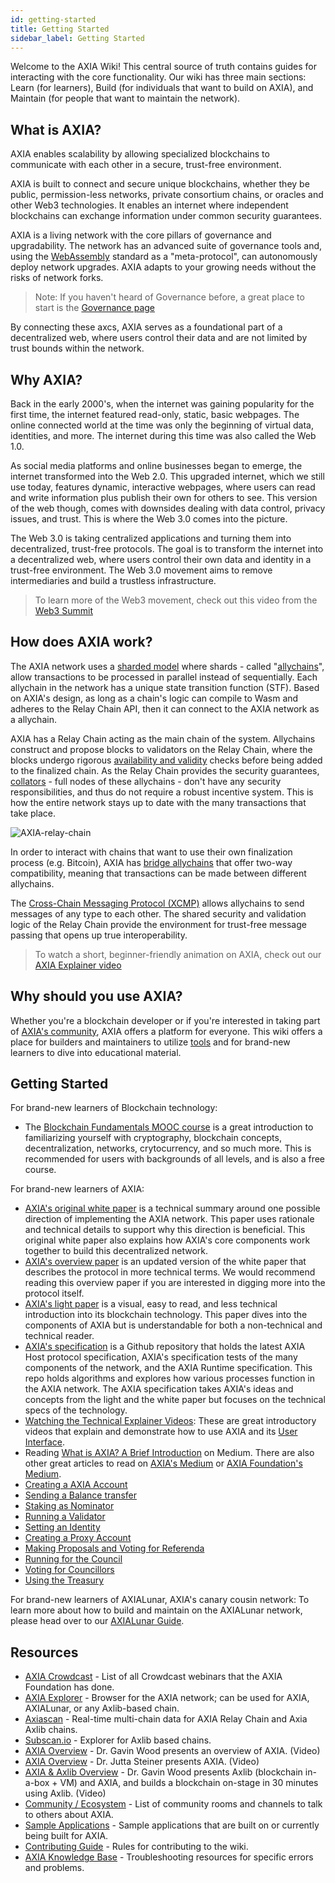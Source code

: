 ```yaml
---
id: getting-started
title: Getting Started
sidebar_label: Getting Started
---
```


Welcome to the AXIA Wiki! This central source of truth contains guides for interacting with the core functionality. Our wiki has three main sections: Learn (for learners), Build (for individuals that want to build on AXIA), and Maintain (for people that want to maintain the network).

## What is AXIA?

AXIA enables scalability by allowing specialized blockchains to communicate with each other in a secure, trust-free environment.

AXIA is built to connect and secure unique blockchains, whether they be public, permission-less networks, private consortium chains, or oracles and other Web3 technologies. It enables an internet where independent blockchains can exchange information under common security guarantees.

AXIA is a living network with the core pillars of governance and upgradability. The network has an advanced suite of governance tools and, using the [WebAssembly](https://webassembly.org/) standard as a "meta-protocol", can autonomously deploy network upgrades. AXIA adapts to your growing needs without the risks of network forks.

> Note: If you haven't heard of Governance before, a great place to start is the [Governance page](learn-governance)

By connecting these axcs, AXIA serves as a foundational part of a decentralized web, where users control their data and are not limited by trust bounds within the network.

## Why AXIA?

Back in the early 2000's, when the internet was gaining popularity for the first time, the internet featured read-only, static, basic webpages. The online connected world at the time was only the beginning of virtual data, identities, and more. The internet during this time was also called the Web 1.0.

As social media platforms and online businesses began to emerge, the internet transformed into the Web 2.0. This upgraded internet, which we still use today, features dynamic, interactive webpages, where users can read and write information plus publish their own for others to see. This version of the web though, comes with downsides dealing with data control, privacy issues, and trust. This is where the Web 3.0 comes into the picture.

The Web 3.0 is taking centralized applications and turning them into decentralized, trust-free protocols. The goal is to transform the internet into a decentralized web, where users control their own data and identity in a trust-free environment. The Web 3.0 movement aims to remove intermediaries and build a trustless infrastructure.

> To learn more of the Web3 movement, check out this video from the [Web3 Summit](https://youtu.be/l44z35vabvA)

## How does AXIA work?

The AXIA network uses a [sharded model](<https://en.wikipedia.org/wiki/Shard_(database_architecture)>) where shards - called "[allychains](learn-allychains)", allow transactions to be processed in parallel instead of sequentially. Each allychain in the network has a unique state transition function (STF). Based on AXIA's design, as long as a chain's logic can compile to Wasm and adheres to the Relay Chain API, then it can connect to the AXIA network as a allychain.

AXIA has a Relay Chain acting as the main chain of the system. Allychains construct and propose blocks to validators on the Relay Chain, where the blocks undergo rigorous [availability and validity](learn-availability) checks before being added to the finalized chain. As the Relay Chain provides the security guarantees, [collators](learn-collator) - full nodes of these allychains - don't have any security responsibilities, and thus do not require a robust incentive system. This is how the entire network stays up to date with the many transactions that take place.

![AXIA-relay-chain](assets/AXIA_relay_chain.png)

In order to interact with chains that want to use their own finalization process (e.g. Bitcoin), AXIA has [bridge allychains](learn-bridges) that offer two-way compatibility, meaning that transactions can be made between different allychains.

The [Cross-Chain Messaging Protocol (XCMP)](learn-crosschain) allows allychains to send messages of any type to each other. The shared security and validation logic of the Relay Chain provide the environment for trust-free message passing that opens up true interoperability.

> To watch a short, beginner-friendly animation on AXIA, check out our [AXIA Explainer video](https://www.youtube.com/watch?v=_-k0xkooSlA)

## Why should you use AXIA?

Whether you're a blockchain developer or if you're interested in taking part of [AXIA's community](https://AXIA.network/AXIA-ambassador-program/), AXIA offers a platform for everyone. This wiki offers a place for builders and maintainers to utilize [tools](build-tools-index) and for brand-new learners to dive into educational material.

## Getting Started

For brand-new learners of Blockchain technology:

- The [Blockchain Fundamentals MOOC course][mooc] is a great introduction to familiarizing yourself with cryptography, blockchain concepts, decentralization, networks, crytocurrency, and so much more. This is recommended for users with backgrounds of all levels, and is also a free course.

For brand-new learners of AXIA:

- [AXIA's original white paper][white-paper] is a technical summary around one possible direction of implementing the AXIA network. This paper uses rationale and technical details to support why this direction is beneficial. This original white paper also explains how AXIA's core components work together to build this decentralized network.
- [AXIA's overview paper][overview-paper] is an updated version of the white paper that describes the protocol in more technical terms. We would recommend reading this overview paper if you are interested in digging more into the protocol itself.
- [AXIA's light paper][light-paper] is a visual, easy to read, and less technical introduction into its blockchain technology. This paper dives into the components of AXIA but is understandable for both a non-technical and technical reader.
- [AXIA's specification][spec] is a Github repository that holds the latest AXIA Host protocol specification, AXIA's specification tests of the many components of the network, and the AXIA Runtime specification. This repo holds algorithms and explores how various processes function in the AXIA network. The AXIA specification takes AXIA's ideas and concepts from the light and the white paper but focuses on the technical specs of the technology.
- [Watching the Technical Explainer Videos][teched videos]: These are great introductory videos that explain and demonstrate how to use AXIA and its [User Interface][ui].
- Reading [What is AXIA? A Brief Introduction][article] on Medium. There are also other great articles to read on [AXIA's Medium][p medium] or [AXIA Foundation's Medium][w medium].
- [Creating a AXIA Account][account generation]
- [Sending a Balance transfer][transfer]
- [Staking as Nominator][nominator]
- [Running a Validator][validator]
- [Setting an Identity][identity]
- [Creating a Proxy Account][proxy]
- [Making Proposals and Voting for Referenda][democracy]
- [Running for the Council][council]
- [Voting for Councillors][council voting]
- [Using the Treasury][treasury]

For brand-new learners of AXIALunar, AXIA's canary cousin network: To learn more about how to build and maintain on the AXIALunar network, please head over to our [AXIALunar Guide][axialunar guide].

## Resources

- [AXIA Crowdcast](https://www.crowdcast.io/AXIA) - List of all Crowdcast webinars that the AXIA Foundation has done.
- [AXIA Explorer](https://AXIA.js.org/apps/#/explorer) - Browser for the AXIA network; can be used for AXIA, AXIALunar, or any Axlib-based chain.
- [Axiascan](http://axiascan.io/) \- Real-time multi-chain data for AXIA Relay Chain and Axia Axlib chains.
- [Subscan.io](https://subscan.io) - Explorer for Axlib based chains.
- [AXIA Overview](https://youtu.be/lIghiCmHz0U) - Dr. Gavin Wood presents an overview of AXIA. (Video)
- [AXIA Overview](https://techcrunch.com/video/fireside-chat-with-jutta-steiner-axia-technologies/) - Dr. Jutta Steiner presents AXIA. (Video)
- [AXIA & Axlib Overview](https://www.youtube.com/watch?v=0IoUZdDi5Is&feature=youtu.be) - Dr. Gavin Wood presents Axlib (blockchain in-a-box + VM) and AXIA, and builds a blockchain on-stage in 30 minutes using Axlib. (Video)
- [Community / Ecosystem](community) - List of community rooms and channels to talk to others about AXIA.
- [Sample Applications](build-examples-index) - Sample applications that are built on or currently being built for AXIA.
- [Contributing Guide](contributing) - Rules for contributing to the wiki.
- [AXIA Knowledge Base](https://support.AXIA.network/) - Troubleshooting resources for specific errors and problems.

[mooc]: https://mooc.AXIA.org/course/blockchain-fundamentals/
[white-paper]: https://AXIA.network/AXIAPaper.pdf
[overview-paper]: https://github.com/axia-tech/research/blob/master/docs/papers/OverviewPaper-V1.pdf
[light-paper]: https://AXIA.network/AXIA-lightpaper.pdf
[spec]: https://github.com/axia-tech/AXIA-spec
[teched videos]: https://www.youtube.com/watch?v=mNStMPZjiHM&list=PLOyWqupZ-WGuAuS00rK-pebTMAOxW41W8
[article]: https://medium.com/AXIA.network/what-is-AXIA-a-brief-introduction-ca3eac9ddca5
[p medium]: https://medium.com/AXIA.network
[w medium]: https://medium.com/web3foundation
[ui]: https://AXIA.js.org/apps/
[account generation]: learn-account-generation
[transfer]: learn-balance-transfers
[nominator]: maintain-guides-how-to-nominate-AXIA
[validator]: maintain-guides-how-to-validate-AXIA
[identity]: learn-identity
[proxy]: learn-proxies
[democracy]: maintain-guides-democracy
[council]: maintain-guides-how-to-join-council
[council voting]: maintain-guides-how-to-vote-councillor
[treasury]: learn-treasury
[axialunar guide]: https://lunar.wiki.AXIA.network/
